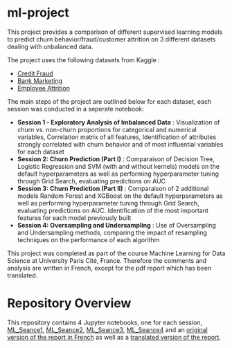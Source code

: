 # ml-project

This project provides a comparison of different supervised learning models to predict churn behavior/fraud/customer attrition on 3 different datasets dealing with unbalanced data.

The project uses the following datasets from Kaggle :

- [Credit Fraud](https://www.kaggle.com/code/janiobachmann/credit-fraud-dealing-with-imbalanced-datasets)
- [Bank Marketing](https://www.kaggle.com/code/henriqueyamahata/bank-marketing-imbalanced-dataset-94)
- [Employee Attrition](https://www.kaggle.com/code/junglisher/employee-attrition-analysis/input) 

The main steps of the project are outlined below for each dataset, each session was conducted in a seperate notebook:

- **Session 1 - Exploratory Analysis of Imbalanced Data** : Visualization of churn vs. non-churn proportions for categorical and numerical variables, Correlation matrix of all features, Identification of attributes strongly correlated with churn behavior and of most influential variables for each dataset
- **Session 2: Churn Prediction (Part I)** : Comparaison of Decision Tree, Logistic Regression and SVM (with and without kernels) models on the default hyperparameters as well as performing hyperparameter tuning through Grid Search, evaluating predictions on AUC 
- **Session 3: Churn Prediction (Part II)** : Comparaison of 2 additional models Random Forest and XGBoost on the default hyperparameters as well as performing hyperparameter tuning through Grid Search, evaluating predictions on AUC. Identification of the most important features for each model previously built
- **Session 4: Oversampling and Undersampling** : Use of Oversampling and Undersampling methods, comparing the impact of resampling techniques on the performance of each algorithm

This project was completed as part of the course Machine Learning for Data Science at University Paris Cité, France. Therefore the comments and analysis are written in French, except for the pdf report which has been translated.

# Repository Overview
This repository contains 4 Jupyter notebooks, one for each session, [ML_Seance1](ML_Seance1.ipynb), [ML_Seance2](ML_Seance2.ipynb), [ML_Seance3](ML_Seance3.ipynb), [ML_Seance4](ML_Seance4.ipynb) and an [original version of the report in French](ML_Report%20%28Original%20version%29.pdf) as well as a [translated version of the report](ML_Report%20%28Translated%29.pdf).

